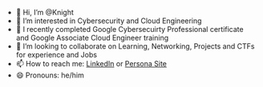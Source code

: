 - 👋 Hi, I’m @Knight
- 👀 I’m interested in Cybersecurity and Cloud Engineering
- 🌱 I recently completed Google Cybersecuirty Professional certificate and Google Associate Cloud Engineer training
- 💞️ I’m looking to collaborate on Learning, Networking, Projects and CTFs for experience and Jobs
- 📫 How to reach me: [LinkedIn](www.linkedin.com/in/knight-scott) or [Persona Site](https://sites.google.com/view/knightcyberprojects/about)
- 😄 Pronouns: he/him

<!---
Knight-glitch/Knight-glitch is a ✨ special ✨ repository because its `README.md` (this file) appears on your GitHub profile.
You can click the Preview link to take a look at your changes.
--->
